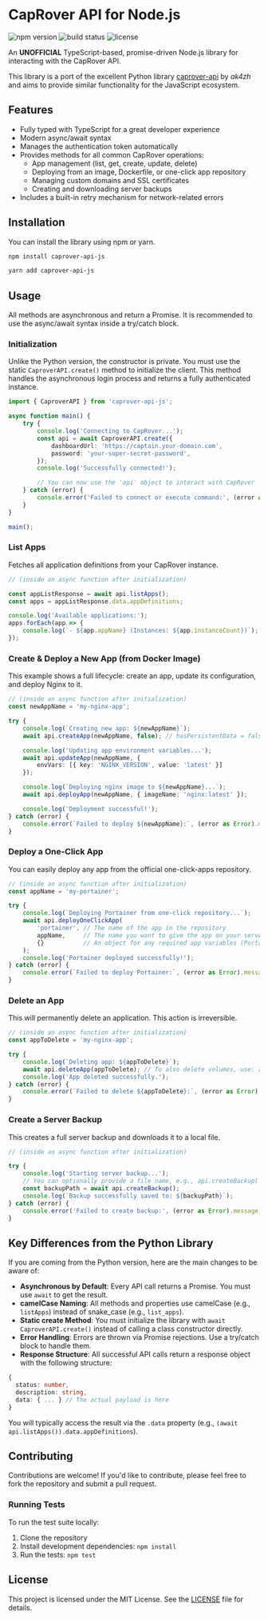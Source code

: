 # CapRover API for Node.js

![npm version](https://img.shields.io/npm/v/caprover-api-js.svg)
![build status](https://img.shields.io/github/actions/workflow/status/willvin313/your-repo/ci.yml?branch=main)
![license](https://img.shields.io/npm/l/caprover-api-js.svg)

An **UNOFFICIAL** TypeScript-based, promise-driven Node.js library for interacting with the CapRover API.

This library is a port of the excellent Python library [caprover-api](https://github.com/ak4zh/Caprover-API) by *ak4zh* and aims to provide similar functionality for the JavaScript ecosystem.

## Features

- Fully typed with TypeScript for a great developer experience
- Modern async/await syntax
- Manages the authentication token automatically
- Provides methods for all common CapRover operations:
  - App management (list, get, create, update, delete)
  - Deploying from an image, Dockerfile, or one-click app repository
  - Managing custom domains and SSL certificates
  - Creating and downloading server backups
- Includes a built-in retry mechanism for network-related errors

## Installation

You can install the library using npm or yarn.

```bash
npm install caprover-api-js
```

```bash
yarn add caprover-api-js
```

## Usage

All methods are asynchronous and return a Promise. It is recommended to use the async/await syntax inside a try/catch block.

### Initialization

Unlike the Python version, the constructor is private. You must use the static `CaproverAPI.create()` method to initialize the client. This method handles the asynchronous login process and returns a fully authenticated instance.

```typescript
import { CaproverAPI } from 'caprover-api-js';

async function main() {
    try {
        console.log('Connecting to CapRover...');
        const api = await CaproverAPI.create({
            dashboardUrl: 'https://captain.your-domain.com',
            password: 'your-super-secret-password',
        });
        console.log('Successfully connected!');

        // You can now use the 'api' object to interact with CapRover
    } catch (error) {
        console.error('Failed to connect or execute command:', (error as Error).message);
    }
}

main();
```

### List Apps

Fetches all application definitions from your CapRover instance.

```typescript
// (inside an async function after initialization)

const appListResponse = await api.listApps();
const apps = appListResponse.data.appDefinitions;

console.log('Available applications:');
apps.forEach(app => {
    console.log(`- ${app.appName} (Instances: ${app.instanceCount})`);
});
```

### Create & Deploy a New App (from Docker Image)

This example shows a full lifecycle: create an app, update its configuration, and deploy Nginx to it.

```typescript
// (inside an async function after initialization)
const newAppName = 'my-nginx-app';

try {
    console.log(`Creating new app: ${newAppName}`);
    await api.createApp(newAppName, false); // hasPersistentData = false

    console.log('Updating app environment variables...');
    await api.updateApp(newAppName, {
        envVars: [{ key: 'NGINX_VERSION', value: 'latest' }]
    });

    console.log(`Deploying nginx image to ${newAppName}...`);
    await api.deployApp(newAppName, { imageName: 'nginx:latest' });

    console.log('Deployment successful!');
} catch (error) {
    console.error(`Failed to deploy ${newAppName}:`, (error as Error).message);
}
```

### Deploy a One-Click App

You can easily deploy any app from the official one-click-apps repository.

```typescript
// (inside an async function after initialization)
const appName = 'my-portainer';

try {
    console.log(`Deploying Portainer from one-click repository...`);
    await api.deployOneClickApp(
        'portainer', // The name of the app in the repository
        appName,     // The name you want to give the app on your server
        {}           // An object for any required app variables (Portainer needs none)
    );
    console.log('Portainer deployed successfully!');
} catch (error) {
    console.error(`Failed to deploy Portainer:`, (error as Error).message);
}
```

### Delete an App

This will permanently delete an application. This action is irreversible.

```typescript
// (inside an async function after initialization)
const appToDelete = 'my-nginx-app';

try {
    console.log(`Deleting app: ${appToDelete}`);
    await api.deleteApp(appToDelete); // To also delete volumes, use: api.deleteApp(appToDelete, true)
    console.log('App deleted successfully.');
} catch (error) {
    console.error(`Failed to delete ${appToDelete}:`, (error as Error).message);
}
```

### Create a Server Backup

This creates a full server backup and downloads it to a local file.

```typescript
// (inside an async function after initialization)

try {
    console.log('Starting server backup...');
    // You can optionally provide a file name, e.g., api.createBackup('my-backup.tar')
    const backupPath = await api.createBackup();
    console.log(`Backup successfully saved to: ${backupPath}`);
} catch (error) {
    console.error('Failed to create backup:', (error as Error).message);
}
```

## Key Differences from the Python Library

If you are coming from the Python version, here are the main changes to be aware of:

- **Asynchronous by Default**: Every API call returns a Promise. You must use `await` to get the result.
- **camelCase Naming**: All methods and properties use camelCase (e.g., `listApps`) instead of snake_case (e.g., `list_apps`).
- **Static create Method**: You must initialize the library with `await CaproverAPI.create()` instead of calling a class constructor directly.
- **Error Handling**: Errors are thrown via Promise rejections. Use a try/catch block to handle them.
- **Response Structure**: All successful API calls return a response object with the following structure:

```typescript
{
  status: number,
  description: string,
  data: { ... } // The actual payload is here
}
```

You will typically access the result via the `.data` property (e.g., `(await api.listApps()).data.appDefinitions`).

## Contributing

Contributions are welcome! If you'd like to contribute, please feel free to fork the repository and submit a pull request.

### Running Tests

To run the test suite locally:

1. Clone the repository
2. Install development dependencies: `npm install`
3. Run the tests: `npm test`

## License

This project is licensed under the MIT License. See the [LICENSE](./LICENSE) file for details.